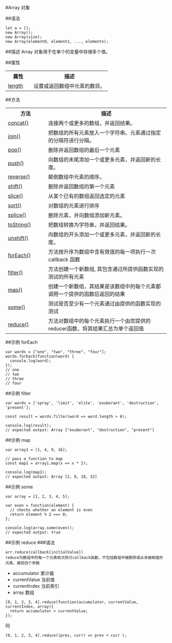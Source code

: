 #Array 对象

##语法
```
let a = [];
new Array();
new Array(size);
new Array(element0, element1, ..., elementn);
```
##描述
Array 对象用于在单个的变量中存储多个值。

##属性
<table class="dataintable">
  <tbody><tr>
    <th style="width:25%">属性</th>
    <th>描述</th>
  </tr>
  <tr>
    <td><a target="_blank" href="http://www.w3school.com.cn/jsref/jsref_length_array.asp" target="_blank">length</a></td>
    <td>设置或返回数组中元素的数目。</td>
  </tr>
</tbody></table>

##方法
<table class="dataintable">
  <tbody><tr>
    <th style="width:25%">方法</th>
    <th>描述</th>
  </tr>
  <tr>
    <td><a target="_blank" href="http://www.w3school.com.cn/jsref/jsref_concat_array.asp">concat()</a></td>
    <td>连接两个或更多的数组，并返回结果。</td>
  </tr>
  <tr>
    <td><a target="_blank" href="http://www.w3school.com.cn/jsref/jsref_join.asp">join()</a></td>
    <td>把数组的所有元素放入一个字符串。元素通过指定的分隔符进行分隔。</td>
  </tr>
  <tr>
    <td><a target="_blank" href="http://www.w3school.com.cn/jsref/jsref_pop.asp">pop()</a></td>
    <td>删除并返回数组的最后一个元素</td>
  </tr>
  <tr>
    <td><a target="_blank" href="http://www.w3school.com.cn/jsref/jsref_push.asp">push()</a></td>
    <td>向数组的末尾添加一个或更多元素，并返回新的长度。</td>
  </tr>
  <tr>
    <td><a target="_blank" href="http://www.w3school.com.cn/jsref/jsref_reverse.asp">reverse()</a></td>
    <td>颠倒数组中元素的顺序。</td>
  </tr>
  <tr>
    <td><a target="_blank" href="http://www.w3school.com.cn/jsref/jsref_shift.asp">shift()</a></td>
    <td>删除并返回数组的第一个元素</td>
  </tr>
  <tr>
    <td><a target="_blank" href="http://www.w3school.com.cn/jsref/jsref_slice_array.asp">slice()</a></td>
    <td>从某个已有的数组返回选定的元素</td>
  </tr>
  <tr>
    <td><a target="_blank" href="http://www.w3school.com.cn/jsref/jsref_sort.asp">sort()</a></td>
    <td>对数组的元素进行排序</td>
  </tr>
  <tr>
    <td><a target="_blank" href="http://www.w3school.com.cn/jsref/jsref_splice.asp">splice()</a></td>
    <td>删除元素，并向数组添加新元素。</td>
  </tr>
  <tr>
    <td><a target="_blank" href="http://www.w3school.com.cn/jsref/jsref_toString_array.asp">toString()</a></td>
    <td>把数组转换为字符串，并返回结果。</td>
  </tr>
  <tr>
    <td><a target="_blank" href="http://www.w3school.com.cn/jsref/jsref_unshift.asp">unshift()</a></td>
    <td>向数组的开头添加一个或更多元素，并返回新的长度。</td>
  </tr>
  <tr>
    <td><a target="_blank" href="https://developer.mozilla.org/zh-CN/docs/Web/JavaScript/Reference/Global_Objects/Array/forEach">forEach()</a></td>
    <td>方法按升序为数组中含有效值的每一项执行一次callback 函数</td>
  </tr>
  <tr>
    <td><a target="_blank" href="https://developer.mozilla.org/zh-CN/docs/Web/JavaScript/Reference/Global_Objects/Array/filter">filter()</a></td>
    <td>方法创建一个新数组, 其包含通过所提供函数实现的测试的所有元素</td>
  </tr>
  <tr>
    <td><a target="_blank" href="https://developer.mozilla.org/zh-CN/docs/Web/JavaScript/Reference/Global_Objects/Array/map">map()</a></td>
    <td>创建一个新数组，其结果是该数组中的每个元素都调用一个提供的函数后返回的结果</td>
  </tr>
  <tr>
    <td><a target="_blank" href="https://developer.mozilla.org/zh-CN/docs/Web/JavaScript/Reference/Global_Objects/Array/some">some()</a></td>
    <td>测试是否至少有一个元素通过由提供的函数实现的测试</td>
  </tr>
   <tr>
    <td><a target="_blank" href="https://developer.mozilla.org/zh-CN/docs/Web/JavaScript/Reference/Global_Objects/Array/reduce">reduce()</a></td>
    <td>方法对数组中的每个元素执行一个由您提供的reducer函数，将其结果汇总为单个返回值</td>
  </tr>
</tbody></table>


##示例 forEach
```
var words = ["one", "two", "three", "four"];
words.forEach(function(word) {
  console.log(word);
});
// one 
// two
// three
// four
```

##示例 filter
```
var words = ['spray', 'limit', 'elite', 'exuberant', 'destruction', 'present'];

const result = words.filter(word => word.length > 6);

console.log(result);
// expected output: Array ["exuberant", "destruction", "present"]
```

##示例 map
```
var array1 = [1, 4, 9, 16];

// pass a function to map
const map1 = array1.map(x => x * 2);

console.log(map1);
// expected output: Array [2, 8, 18, 32]
```

##示例 some
```
var array = [1, 2, 3, 4, 5];

var even = function(element) {
  // checks whether an element is even
  return element % 2 === 0;
};

console.log(array.some(even));
// expected output: true
```

##示例 reduce
###语法
```
arr.reduce(callback[initialValue])
reduce为数组中的每一个元素依次执行callback函数，不包括数组中被删除或从未被赋值的元素，接受四个参数
```
+ accumulator 累计器
+ currentValue 当前值
+ currentIndex 当前索引
+ array 数组

```
[0, 1, 2, 3, 4].reduce(function(accumulator, currentValue, currentIndex, array){
  return accumulator + currentValue;
});
```
同
```
[0, 1, 2, 3, 4].reduce((prev, curr) => prev + curr );
```